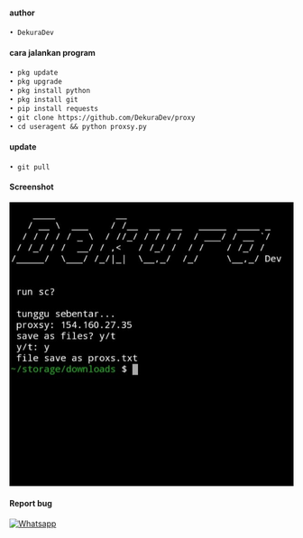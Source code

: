 #### author
```
• DekuraDev
```
#### cara jalankan program
```
• pkg update
• pkg upgrade
• pkg install python
• pkg install git
• pip install requests
• git clone https://github.com/DekuraDev/proxy
• cd useragent && python proxsy.py
```
#### update 
```
• git pull
```
#### Screenshot
![foto](https://github.com/DekuraDev/proxy/blob/main/sc-github6.jpeg)
#### Report bug

[![Whatsapp](https://img.shields.io/badge/Whatsapp-Message-green?style=for-the-badge&logo=Whatsapp)](https://wa.me/+6281567607136)
